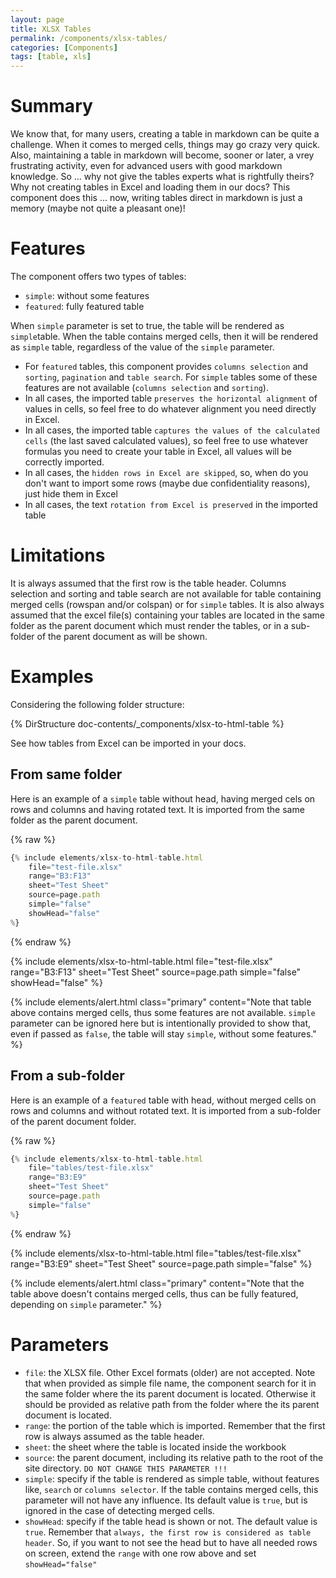 ```yaml
---
layout: page
title: XLSX Tables
permalink: /components/xlsx-tables/
categories: [Components]
tags: [table, xls]
---
```


# Summary
We know that, for many users, creating a table in markdown can be quite a challenge. When it comes to merged cells, things may go crazy very quick. Also, maintaining a table in markdown will become, sooner or later, a vrey frustrating activity, even for advanced users with good markdown knowledge. So ... why not give the tables experts what is rightfully theirs? Why not creating tables in Excel and loading them in our docs? This component does this ... now, writing tables direct in markdown is just a memory (maybe not quite a pleasant one)!

# Features
The component offers two types of tables: 
- `simple`: without some features
- `featured`: fully featured table

When `simple` parameter is set to true, the table will be rendered as `simple`table. When the table contains merged cells, then it will be rendered as `simple` table, regardless of the value of the `simple` parameter.

- For `featured` tables, this component provides `columns selection` and `sorting`, `pagination` and `table search`. For `simple` tables some of these features are not available (`columns selection` and `sorting`).
- In all cases, the imported table `preserves the horizontal alignment` of values in cells, so feel free to do whatever alignment you need directly in Excel. 
- In all cases, the imported table `captures the values of the calculated cells` (the last saved calculated values), so feel free to use whatever formulas you need to create your table in Excel, all values will be correctly imported.
- In all cases, the `hidden rows in Excel are skipped`, so, when do you don't want to import some rows (maybe due confidentiality reasons), just hide them in Excel
- In all cases, the text `rotation from Excel is preserved` in the imported table

# Limitations
It is always assumed that the first row is the table header. Columns selection and sorting and table search are not available for table containing merged cells (rowspan and/or colspan) or for `simple` tables. It is also always assumed that the excel file(s) containing your tables are located in the same folder as the parent document which must render the tables, or in a sub-folder of the parent document as will be shown.

# Examples
Considering the following folder structure:

{% DirStructure doc-contents/_components/xlsx-to-html-table %}

See how tables from Excel can be imported in your docs.

## From same folder
Here is an example of a `simple` table without head, having merged cels on rows and columns and having rotated text. It is imported from the same folder as the parent document.

{% raw %}
```javascript
{% include elements/xlsx-to-html-table.html 
    file="test-file.xlsx" 
    range="B3:F13" 
    sheet="Test Sheet"
    source=page.path
    simple="false"
    showHead="false"
%}
```
{% endraw %}

{% include elements/xlsx-to-html-table.html 
    file="test-file.xlsx" 
    range="B3:F13" 
    sheet="Test Sheet"
    source=page.path
    simple="false"
    showHead="false"
%}

{% include elements/alert.html class="primary" 
    content="Note that table above contains merged cells, thus some features are not available. `simple` parameter can be ignored here but is intentionally provided to show that, even if passed as `false`, the table will stay `simple`, without some features." 
%}

## From a sub-folder
Here is an example of a `featured` table with head, without merged cells on rows and columns and without rotated text. It is imported from a sub-folder of the parent document folder.

{% raw %}
```javascript
{% include elements/xlsx-to-html-table.html 
    file="tables/test-file.xlsx" 
    range="B3:E9" 
    sheet="Test Sheet"
    source=page.path
    simple="false"
%}
```
{% endraw %}

{% include elements/xlsx-to-html-table.html 
    file="tables/test-file.xlsx" 
    range="B3:E9" 
    sheet="Test Sheet"
    source=page.path
    simple="false"
%}

{% include elements/alert.html class="primary" 
    content="Note that the table above doesn't contains merged cells, thus can be fully featured, depending on `simple` parameter." 
%}

# Parameters
- `file`: the XLSX file. Other Excel formats (older) are not accepted. Note that when provided as simple file name, the component search for it in the same folder where the its parent document is located. Otherwise it should be provided as relative path from the folder where the its parent document is located.
- `range`: the portion of the table which is imported. Remember that the first row is always assumed as the table header.
- `sheet`: the sheet where the table is located inside the workbook
- `source`: the parent document, including its relative path to the root of the site directory. `DO NOT CHANGE THIS PARAMETER !!!`
- `simple`: specify if the table is rendered as simple table, without features like, `search` or `columns selector`. If the table contains merged cells, this parameter will not have any influence. Its default value is `true`, but is ignored in the case of detecting merged cells.
- `showHead`: specify if the table head is shown or not. The default value is `true`. Remember that `always, the first row is considered as table header`. So, if you want to not see the head but to have all needed rows on screen, extend the `range` with one row above and set `showHead="false"`